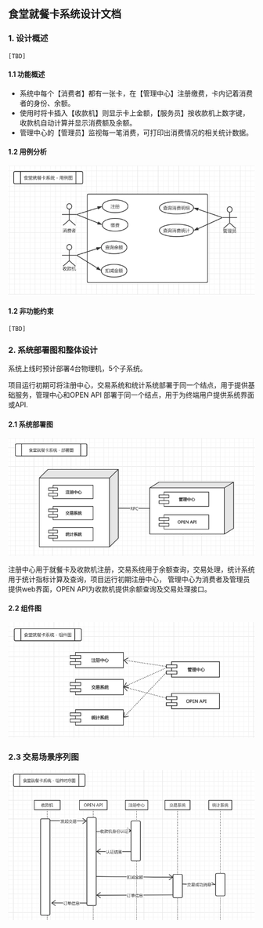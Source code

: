 ## 食堂就餐卡系统设计文档

### 1. 设计概述

	[TBD]

#### 1.1 功能概述

* 系统中每个【消费者】都有一张卡，在【管理中心】注册缴费，卡内记着消费者的身份、余额。
* 使用时将卡插入【收款机】则显示卡上金额，【服务员】按收款机上数字键，收款机自动计算并显示消费额及余额。
* 管理中心的【管理员】监视每一笔消费，可打印出消费情况的相关统计数据。

#### 1.2 用例分析

![用例图](diagrams/用例图.png)

#### 1.2 非功能约束

	[TBD]

### 2. 系统部署图和整体设计

系统上线时预计部署4台物理机，5个子系统。

项目运行初期可将注册中心，交易系统和统计系统部署于同一个结点，用于提供基础服务，管理中心和OPEN API 部署于同一个结点，用于为终端用户提供系统界面或API. 


#### 2.1 系统部署图

![部署图](diagrams/部署图.png)

注册中心用于就餐卡及收款机注册，交易系统用于余额查询，交易处理，统计系统用于统计指标计算及查询，项目运行初期注册中心，
管理中心为消费者及管理员提供web界面，OPEN API为收款机提供余额查询及交易处理接口。

#### 2.2 组件图

![组件图](diagrams/组件图.png)


### 2.3 交易场景序列图

![组件时序图](diagrams/组件时序图.png)











